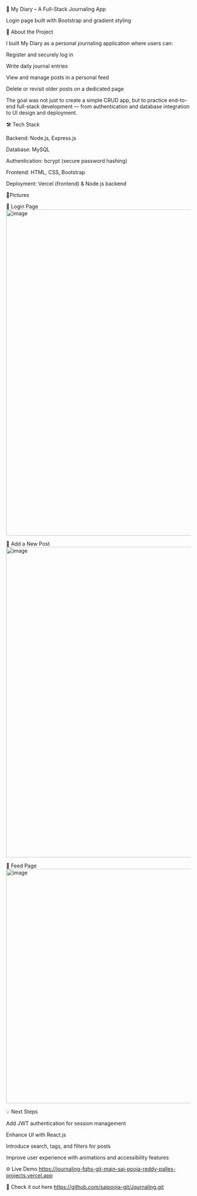 📝 My Diary – A Full-Stack Journaling App


Login page built with Bootstrap and gradient styling

🚀 About the Project

I built My Diary as a personal journaling application where users can:

Register and securely log in

Write daily journal entries

View and manage posts in a personal feed

Delete or revisit older posts on a dedicated page

The goal was not just to create a simple CRUD app, but to practice end-to-end full-stack development — from authentication and database integration to UI design and deployment.

🛠️ Tech Stack

Backend: Node.js, Express.js

Database: MySQL

Authentication: bcrypt (secure password hashing)

Frontend: HTML, CSS, Bootstrap

Deployment: Vercel (frontend) & Node.js backend

📸Pictures

🔐 Login Page
<img width="1904" height="887" alt="image" src="https://github.com/user-attachments/assets/1511775c-8881-49b9-8ef1-8a58691d820b" />

📝 Add a New Post
<img width="1408" height="845" alt="image" src="https://github.com/user-attachments/assets/9c38919d-edbd-46a1-9643-1b1eaad9303d" />

📖 Feed Page
<img width="1876" height="638" alt="image" src="https://github.com/user-attachments/assets/26e9dfa8-adf2-41c8-8011-652c16098b10" />

💡 Next Steps

Add JWT authentication for session management

Enhance UI with React.js

Introduce search, tags, and filters for posts

Improve user experience with animations and accessibility features

🌐 Live Demo https://journaling-fqhs-git-main-sai-pooja-reddy-palles-projects.vercel.app

🔗 Check it out here https://github.com/saipooja-git/Journaling.git
